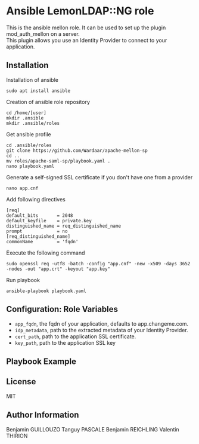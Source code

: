 # Ansible LemonLDAP::NG role

This is the ansible mellon role. It can be used to set up the plugin mod_auth_mellon on a server.  
This plugin allows you use an Identity Provider to connect to your application. 

## Installation

Installation of ansible

```
sudo apt install ansible 
``` 

Creation of ansible role repository

```
cd /home/[user]
mkdir .ansible
mkdir .ansible/roles
```

Get ansible profile

```
cd .ansible/roles
git clone https://github.com/Wardaar/apache-mellon-sp
cd ..
mv roles/apache-saml-sp/playbook.yaml .
nano playbook.yaml
```

Generate a self-signed SSL certificate if you don't have one from a provider

```
nano app.cnf
```
Add following directives
```
[req]
default_bits       = 2048
default_keyfile    = private.key
distinguished_name = req_distinguished_name
prompt             = no
[req_distinguished_name]
commonName         = 'fqdn'
```
Execute the following command	
```
sudo openssl req -utf8 -batch -config "app.cnf" -new -x509 -days 3652 -nodes -out "app.crt" -keyout "app.key"
```

Run playbook

```
ansible-playbook playbook.yaml
```

## Configuration: Role Variables

* `app_fqdn`, the fqdn of your application, defaults to app.changeme.com.
* `idp_metadata`, path to the extracted metadata of your Identity Provider.
* `cert_path`, path to the application SSL certificate.
* `key_path`, path to the application SSL key

## Playbook Example

## License 

MIT

## Author Information

Benjamin GUILLOUZO
Tanguy PASCALE
Benjamin REICHLING
Valentin THIRION
